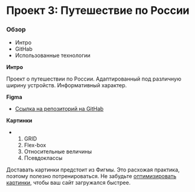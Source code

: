 # Проект 3: Путешествие по России

### Обзор
* Интро
* GitHab
* Использованные технологии

**Интро**

Проект о путешествии по России.
Адаптированный под различную ширину устройств.
Информативный характер.

**Figma**

* [Ссылка на репозиторий на GitHab](https://github.com/belyatskiyms/russian-travel.git)

**Картинки**

* 1. GRID 
  2. Flex-box
  3. Относительные величины
  4. Псевдоклассы

Доставать картинки предстоит из Фигмы. Это расхожая практика, поэтому полезно потренироваться.
Не забудьте [оптимизировать картинки](https://tinypng.com/), чтобы ваш сайт загружался быстрее.